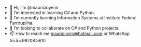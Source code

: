 - 👋 Hi, I’m @mauricioyemi
- 👀 I’m interested in learning C# and Python.
- 🌱 I’m currently learning Information Systems at Instituto Federal Farroupilha.
- 💞️ I’m looking to collaborate on C# and Python projects.
- 📫 How to reach me mauricioym@hotmail.com or WhatsApp 55.55.99208.5610

<!---
mauricioyemi/mauricioyemi is a ✨ special ✨ repository because its `README.md` (this file) appears on your GitHub profile.
You can click the Preview link to take a look at your changes.
--->
